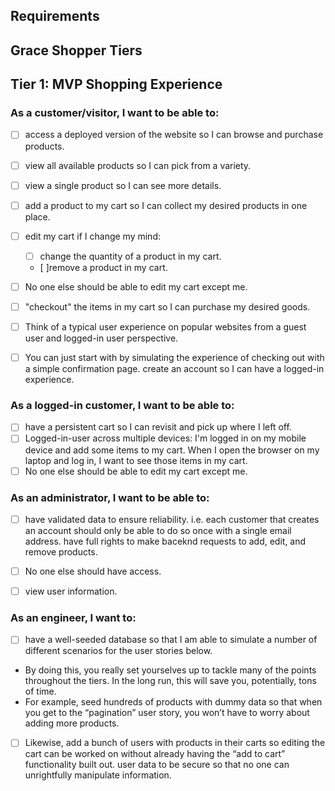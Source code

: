 <!-- @format -->

## Requirements
## Grace Shopper Tiers
## Tier 1: MVP Shopping Experience

### As a customer/visitor, I want to be able to:

- [ ] access a deployed version of the website so I can browse and purchase products.
- [ ] view all available products so I can pick from a variety.
- [ ] view a single product so I can see more details.
- [ ] add a product to my cart so I can collect my desired products in one place.
- [ ] edit my cart if I change my mind:
    - [ ] change the quantity of a product in my cart.
    - [ ]remove a product in my cart.
- [ ] No one else should be able to edit my cart except me.
- [ ] "checkout" the items in my cart so I can purchase my desired goods.
- [ ] Think of a typical user experience on popular websites from a guest user and logged-in user perspective.
- [ ] You can just start with by simulating the experience of checking out with a simple confirmation page.
create an account so I can have a logged-in experience.


### As a logged-in customer, I want to be able to:


- [ ] have a persistent cart so I can revisit and pick up where I left off.
- [ ] Logged-in-user across multiple devices: I'm logged in on my mobile device and add some items to my cart. When I open the browser on my laptop and log in, I want to see those items in my cart.
- [ ] No one else should be able to edit my cart except me.

### As an administrator, I want to be able to:

- [ ] have validated data to ensure reliability.
i.e. each customer that creates an account should only be able to do so once with a single email address.
have full rights to make baceknd requests to add, edit, and remove products.
- [ ] No one else should have access.
- [ ] view user information.


### As an engineer, I want to:

- [ ] have a well-seeded database so that I am able to simulate a number of different scenarios for the user stories below.
- By doing this, you really set yourselves up to tackle many of the points throughout the tiers. In the long run, this will save you, potentially, tons of time.
- For example, seed hundreds of products with dummy data so that when you get to the “pagination” user story, you won’t have to worry about adding more products.
- [ ] Likewise, add a bunch of users with products in their carts so editing the cart can be worked on without already having the “add to cart” functionality built out.
user data to be secure so that no one can unrightfully manipulate information.
